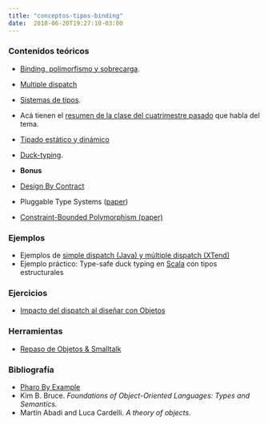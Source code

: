 ```yaml
---
title: "conceptos-tipos-binding"
date:  2018-06-20T19:27:10-03:00
---
```



### Contenidos teóricos

* [Binding, polimorfismo y sobrecarga](http://uqbar-wiki.org/index.php?title=Binding%2C_polimorfismo_y_sobrecarga). 
* [Multiple dispatch](conceptos-multiple-dispatch)
* [Sistemas de tipos](conceptos-tipos-binding-sistemas-de-tipos). 

 * Acá tienen el [resumen de la clase del cuatrimestre pasado](unq-clases-2012c2-clase-2) que habla del tema.

 * [Tipado estático y dinámico](http://uqbar-wiki.org/index.php?title=Esquemas_de_Tipado)

 * [Duck-typing](http://www.infoq.com/news/2007/11/protocols-for-ducktyping).
* **Bonus**


 * [Design By Contract](conceptos-design-by-contract)
 * Pluggable Type Systems ([paper](http://bracha.org/pluggableTypesPosition.pdf))
 * [Constraint-Bounded Polymorphism (paper)](ftp:-128-95-1-178-pub-chambers-vass-thesis-pdf)

### Ejemplos


* Ejemplos de [simple dispatch (Java) y múltiple dispatch (XTend)](http://svn2.xp-dev.com/svn/utn-tadp-projects/phm/trunk/dispatch)
* Ejemplo práctico: Type-safe duck typing en [Scala](te-scala) con tipos estructurales


### Ejercicios


* [Impacto del dispatch al diseñar con Objetos](conceptos-tipos-binding-impacto-del-dispatch-al-disear-con-objetos)




### Herramientas



* [Repaso de Objetos & Smalltalk](conceptos-tipos-binding-repaso-objetos--smalltalk)

### Bibliografía


* [Pharo By Example](http://pharobyexample.org/)
* Kim B. Bruce. *Foundations of Object-Oriented Languages: Types and Semantics.*
* Martín Abadi and Luca Cardelli. *A theory of objects.*